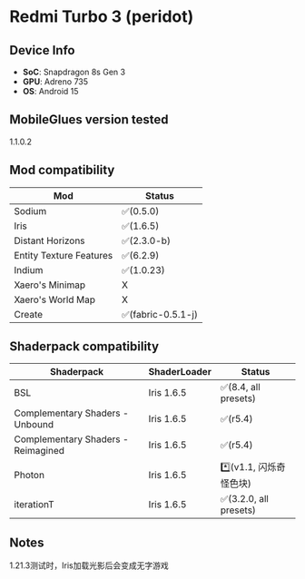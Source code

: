 # Redmi Turbo 3 (peridot)


## Device Info


- **SoC**: Snapdragon 8s Gen 3
- **GPU**: Adreno 735
- **OS**: Android 15


## MobileGlues version tested


1.1.0.2


## Mod compatibility


|**Mod**|**Status**|
|---|---|
| Sodium | ✅(0.5.0) |
| Iris | ✅(1.6.5) |
| Distant Horizons | ✅(2.3.0-b) |
| Entity Texture Features | ✅(6.2.9) |
| Indium | ✅(1.0.23) |
| Xaero's Minimap | X |
| Xaero's World Map | X |
| Create | ✅(fabric-0.5.1-j)|



## Shaderpack compatibility


|**Shaderpack** | **ShaderLoader** | **Status** 
|---|---|----|
| BSL | Iris 1.6.5 | ✅(8.4, all presets) |
| Complementary Shaders - Unbound | Iris 1.6.5 | ✅(r5.4)  
| Complementary Shaders - Reimagined | Iris 1.6.5 | ✅(r5.4)|
| Photon | Iris 1.6.5 | *️⃣(v1.1, 闪烁奇怪色块) |
| iterationT | Iris 1.6.5| ✅(3.2.0, all presets) |


## Notes


1.21.3测试时，Iris加载光影后会变成无字游戏
